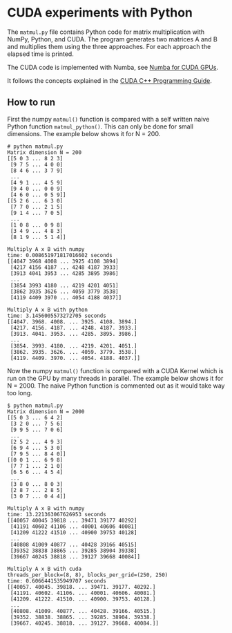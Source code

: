 # CUDA experiments with Python

The `matmul.py` file contains Python code for matrix multiplication with NumPy,
Python, and CUDA. The program generates two matrices A and B and multiplies them
using the three approaches. For each approach the elapsed time is printed.

The CUDA code is implemented with Numba, see [Numba for CUDA GPUs](https://numba.readthedocs.io/en/stable/cuda/index.html).

It follows the concepts explained in the [CUDA C++ Programming Guide](https://docs.nvidia.com/cuda/cuda-c-programming-guide/index.html).

## How to run

First the numpy `matmul()` function is compared with a self written naive Python
function `matmul_python()`. This can only be done for small dimensions. The
example below shows it for N = 200.

```
# python matmul.py 
Matrix dimension N = 200
[[5 0 3 ... 8 2 3]
 [9 7 5 ... 4 0 0]
 [8 4 6 ... 3 7 9]
 ...
 [4 9 1 ... 4 5 9]
 [9 4 0 ... 0 0 9]
 [4 6 0 ... 0 5 9]]
[[5 2 6 ... 6 3 0]
 [7 7 0 ... 2 1 5]
 [9 1 4 ... 7 0 5]
 ...
 [1 0 8 ... 0 9 8]
 [3 4 9 ... 4 8 3]
 [8 1 9 ... 5 1 4]]

Multiply A x B with numpy
time: 0.008651971817016602 seconds
[[4047 3968 4008 ... 3925 4108 3894]
 [4217 4156 4187 ... 4248 4187 3933]
 [3913 4041 3953 ... 4285 3895 3986]
 ...
 [3854 3993 4180 ... 4219 4201 4051]
 [3862 3935 3626 ... 4059 3779 3538]
 [4119 4409 3970 ... 4054 4188 4037]]

Multiply A x B with python
time: 3.1456005573272705 seconds
[[4047. 3968. 4008. ... 3925. 4108. 3894.]
 [4217. 4156. 4187. ... 4248. 4187. 3933.]
 [3913. 4041. 3953. ... 4285. 3895. 3986.]
 ...
 [3854. 3993. 4180. ... 4219. 4201. 4051.]
 [3862. 3935. 3626. ... 4059. 3779. 3538.]
 [4119. 4409. 3970. ... 4054. 4188. 4037.]]
```

Now the numpy `matmul()` function is compared with a CUDA Kernel which is run
on the GPU by many threads in parallel. The example below shows it for N = 2000.
The naive Python function is commented out as it would take way too long.

```
$ python matmul.py 
Matrix dimension N = 2000
[[5 0 3 ... 6 4 2]
 [3 2 0 ... 7 5 6]
 [9 9 5 ... 7 0 6]
 ...
 [2 5 2 ... 4 9 3]
 [6 9 4 ... 5 3 0]
 [7 9 5 ... 8 4 0]]
[[0 0 1 ... 6 9 8]
 [7 7 1 ... 2 1 0]
 [6 5 6 ... 4 5 4]
 ...
 [3 8 0 ... 8 0 3]
 [2 8 7 ... 2 8 5]
 [3 0 7 ... 0 4 4]]

Multiply A x B with numpy
time: 13.221363067626953 seconds
[[40057 40045 39818 ... 39471 39177 40292]
 [41191 40602 41106 ... 40001 40606 40081]
 [41209 41222 41510 ... 40900 39753 40128]
 ...
 [40808 41009 40877 ... 40428 39166 40515]
 [39352 38838 38865 ... 39285 38904 39338]
 [39667 40245 38818 ... 39127 39668 40084]]

Multiply A x B with cuda
threads_per_block=(8, 8), blocks_per_grid=(250, 250)
time: 0.6066441535949707 seconds
[[40057. 40045. 39818. ... 39471. 39177. 40292.]
 [41191. 40602. 41106. ... 40001. 40606. 40081.]
 [41209. 41222. 41510. ... 40900. 39753. 40128.]
 ...
 [40808. 41009. 40877. ... 40428. 39166. 40515.]
 [39352. 38838. 38865. ... 39285. 38904. 39338.]
 [39667. 40245. 38818. ... 39127. 39668. 40084.]]
```
